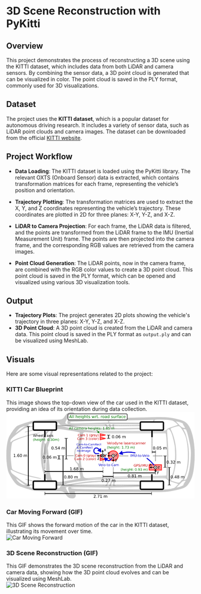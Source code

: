 # 3D Scene Reconstruction with PyKitti

## Overview
This project demonstrates the process of reconstructing a 3D scene using the KITTI dataset, which includes data from both LiDAR and camera sensors. By combining the sensor data, a 3D point cloud is generated that can be visualized in color. The point cloud is saved in the PLY format, commonly used for 3D visualizations.

## Dataset
The project uses the **KITTI dataset**, which is a popular dataset for autonomous driving research. It includes a variety of sensor data, such as LiDAR point clouds and camera images. The dataset can be downloaded from the official [KITTI website](https://www.cvlibs.net/datasets/kitti/).

## Project Workflow
- **Data Loading**: The KITTI dataset is loaded using the PyKitti library. The relevant OXTS (Onboard Sensor) data is extracted, which contains transformation matrices for each frame, representing the vehicle’s position and orientation.

- **Trajectory Plotting**: The transformation matrices are used to extract the X, Y, and Z coordinates representing the vehicle’s trajectory. These coordinates are plotted in 2D for three planes: X-Y, Y-Z, and X-Z.

- **LiDAR to Camera Projection**: For each frame, the LiDAR data is filtered, and the points are transformed from the LiDAR frame to the IMU (Inertial Measurement Unit) frame. The points are then projected into the camera frame, and the corresponding RGB values are retrieved from the camera images.

- **Point Cloud Generation**: The LiDAR points, now in the camera frame, are combined with the RGB color values to create a 3D point cloud. This point cloud is saved in the PLY format, which can be opened and visualized using various 3D visualization tools.

## Output
- **Trajectory Plots**: The project generates 2D plots showing the vehicle's trajectory in three planes: X-Y, Y-Z, and X-Z.
- **3D Point Cloud**: A 3D point cloud is created from the LiDAR and camera data. This point cloud is saved in the PLY format as `output.ply` and can be visualized using MeshLab.

## Visuals
Here are some visual representations related to the project:

### KITTI Car Blueprint  
This image shows the top-down view of the car used in the KITTI dataset, providing an idea of its orientation during data collection.  
![KITTI Car Blueprint](https://github.com/AzzedineNed/3D_Scene_Reconstruction_PyKitti/blob/main/setup_top_view.png)

### Car Moving Forward (GIF)  
This GIF shows the forward motion of the car in the KITTI dataset, illustrating its movement over time.  
![Car Moving Forward](https://github.com/AzzedineNed/3D_Scene_Reconstruction_PyKitti/blob/main/KITTI_POV_camera2.gif)

### 3D Scene Reconstruction (GIF)  
This GIF demonstrates the 3D scene reconstruction from the LiDAR and camera data, showing how the 3D point cloud evolves and can be visualized using MeshLab.  
![3D Scene Reconstruction](https://github.com/AzzedineNed/3D_Scene_Reconstruction_PyKitti/blob/main/results.gif)
